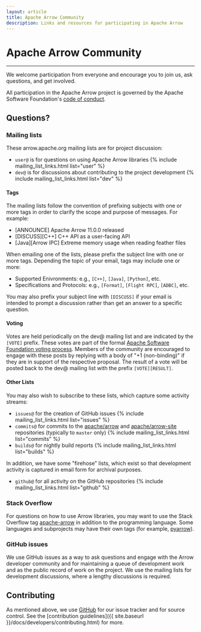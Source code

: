 ```yaml
---
layout: article
title: Apache Arrow Community
description: Links and resources for participating in Apache Arrow
---
```

<!--
{% comment %}
Licensed to the Apache Software Foundation (ASF) under one or more
contributor license agreements.  See the NOTICE file distributed with
this work for additional information regarding copyright ownership.
The ASF licenses this file to you under the Apache License, Version 2.0
(the "License"); you may not use this file except in compliance with
the License.  You may obtain a copy of the License at

http://www.apache.org/licenses/LICENSE-2.0

Unless required by applicable law or agreed to in writing, software
distributed under the License is distributed on an "AS IS" BASIS,
WITHOUT WARRANTIES OR CONDITIONS OF ANY KIND, either express or implied.
See the License for the specific language governing permissions and
limitations under the License.
{% endcomment %}
-->

# Apache Arrow Community

<hr class="mt-4 mb-3">

We welcome participation from everyone and encourage you to join us, ask
questions, and get involved.

All participation in the Apache Arrow project is governed by the Apache
Software Foundation's [code of conduct](https://www.apache.org/foundation/policies/conduct.html).

## Questions?

### Mailing lists

These arrow.apache.org mailing lists are for project discussion:

<ul>
  <li> <code>user@</code> is for questions on using Apache Arrow libraries {% include mailing_list_links.html list="user" %} </li>
  <li> <code>dev@</code> is for discussions about contributing to the project development {% include mailing_list_links.html list="dev" %} </li>
</ul>

#### Tags

The mailing lists follow the convention of prefixing subjects with one or more
tags in order to clarify the scope and purpose of messages. For example:

- [ANNOUNCE] Apache Arrow 11.0.0 released
- [DISCUSS][C++] C++ API as a user-facing API
- [Java][Arrow IPC] Extreme memory usage when reading feather files

When emailing one of the lists, please prefix the subject line with one or more
tags. Depending the topic of your email, tags may include one or more:

- Supported Enivronments: e.g., `[C++]`, `[Java]`, `[Python]`, etc.
- Specifications and Protocols: e.g., `[Format]`, `[Flight RPC]`, `[ADBC]`, etc.

You may also prefix your subject line with `[DISCUSS]` if your email is intended
to prompt a discussion rather than get an answer to a specific question.

#### Voting

Votes are held periodically on the dev@ mailing list and are indicated by the
`[VOTE]` prefix. These votes are part of the formal [Apache Software Foundation
voting process](https://community.apache.org/committers/voting.html). Members of
the community are encouraged to engage with these posts by replying with a body
of "+1 (non-binding)" if they are in support of the respective proposal. The
result of a vote will be posted back to the dev@ mailing list with the prefix
`[VOTE][RESULT]`.

#### Other Lists

You may also wish to subscribe to these lists, which capture some activity streams:

<ul>
  <li> <code>issues@</code> for the creation of GitHub issues {% include mailing_list_links.html list="issues" %} </li>
  <li> <code>commits@</code> for commits to the <a href="https://github.com/apache/arrow">apache/arrow</a> and <a href="https://github.com/apache/arrow-site">apache/arrow-site</a> repositories (typically to <code>master</code> only) {% include mailing_list_links.html list="commits" %} </li>
  <li> <code>builds@</code> for nightly build reports {% include mailing_list_links.html list="builds" %} </li>
</ul>

In addition, we have some "firehose" lists, which exist so that development
activity is captured in email form for archival purposes.

<ul>
  <li> <code>github@</code> for all activity on the GitHub repositories {% include mailing_list_links.html list="github" %} </li>
</ul>

### Stack Overflow

For questions on how to use Arrow libraries, you may want to use the Stack
Overflow tag
[apache-arrow](https://stackoverflow.com/questions/tagged/apache-arrow) in
addition to the programming language. Some languages and subprojects may have
their own tags (for example,
[pyarrow](https://stackoverflow.com/questions/tagged/pyarrow)).

### GitHub issues

We use GitHub issues as a way to ask questions and engage with the Arrow developer
community and for maintaining a queue of development work and as the public
record of work on the project. We use the mailing lists for development discussions,
where a lengthy discussions is required.

## Contributing

As mentioned above, we use [GitHub](https://github.com/apache/arrow) for our issue
tracker and for source control. See the
[contribution guidelines]({{ site.baseurl }}/docs/developers/contributing.html) for more.
